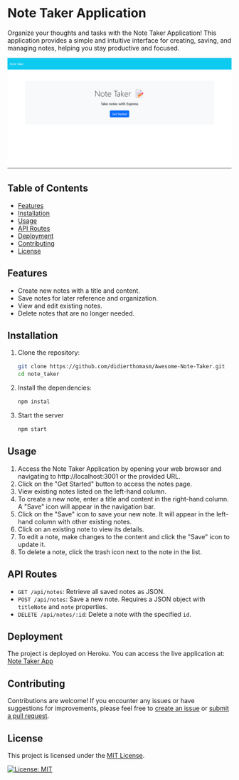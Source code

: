 # Note Taker Application

Organize your thoughts and tasks with the Note Taker Application! 
This application provides a simple and intuitive interface for creating, saving, 
and managing notes, helping you stay productive and focused.

![Screenshot](./assets/images/sampler.png)

## Table of Contents

- [Features](#features)
- [Installation](#installation)
- [Usage](#usage)
- [API Routes](#api-routes)
- [Deployment](#deployment)
- [Contributing](#contributing)
- [License](#license)

## Features

- Create new notes with a title and content.
- Save notes for later reference and organization.
- View and edit existing notes.
- Delete notes that are no longer needed.

## Installation

1. Clone the repository:

   ```bash
   git clone https://github.com/didierthomasm/Awesome-Note-Taker.git
   cd note_taker
   
2. Install the dependencies:

    ```bash
    npm instal
   
3. Start the server

   ```bash
   npm start

## Usage

1. Access the Note Taker Application by opening your web browser and navigating to http://localhost:3001 or the provided URL.
2. Click on the "Get Started" button to access the notes page.
3. View existing notes listed on the left-hand column.
4. To create a new note, enter a title and content in the right-hand column. A "Save" icon will appear in the navigation bar.
5. Click on the "Save" icon to save your new note. It will appear in the left-hand column with other existing notes.
6. Click on an existing note to view its details.
7. To edit a note, make changes to the content and click the "Save" icon to update it.
8. To delete a note, click the trash icon next to the note in the list.

## API Routes

- `GET /api/notes`: Retrieve all saved notes as JSON.
- `POST /api/notes`: Save a new note. Requires a JSON object with `titleNote` and `note` properties.
- `DELETE /api/notes/:id`: Delete a note with the specified `id`.

## Deployment

The project is deployed on Heroku. You can access the live application at: [Note Taker App](https://your-heroku-app-url.herokuapp.com/)

## Contributing

Contributions are welcome! 
If you encounter any issues or have suggestions for improvements, 
please feel free to [create an issue](https://github.com/didierthomasm/Awesome-Note-Taker/issues) 
or [submit a pull request](https://github.com/didierthomasm/Awesome-Note-Taker).

## License

This project is licensed under the [MIT License](https://opensource.org/licenses/MIT).

[![License: MIT](https://img.shields.io/badge/License-MIT-blue.svg)](https://opensource.org/licenses/MIT)
